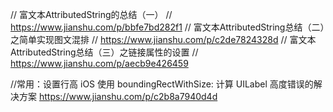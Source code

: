
//    富文本AttributedString的总结（一）
//    https://www.jianshu.com/p/bbfe7bd282f1
//    富文本AttributedString总结（二）之简单实现图文混排
//    https://www.jianshu.com/p/c2de7824328d
//    富文本AttributedString总结（三）之链接属性的设置
//    https://www.jianshu.com/p/aecb9e426459



 
//常用：设置行高
iOS 使用 boundingRectWithSize: 计算 UILabel 高度错误的解决方案
https://www.jianshu.com/p/c2b8a7940d4d
